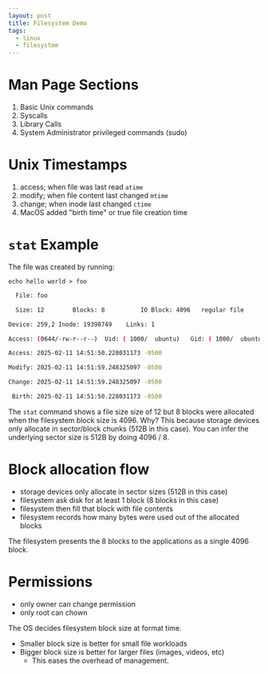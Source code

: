 ```yaml
---
layout: post
title: Filesystem Demo
tags:
  - linux
  - filesystem
---
```

# Man Page Sections

1. Basic Unix commands
2. Syscalls
3. Library Calls
4. System Administrator privileged commands (sudo)

# Unix Timestamps

1. access; when file was last read `atime`
2. modify; when file content last changed `mtime`
3. change; when inode last changed `ctime`
4. MacOS added "birth time" or true file creation time

# `stat` Example

The file was created by running:

`echo hello world > foo`

```bash
  File: foo

  Size: 12        Blocks: 8          IO Block: 4096   regular file

Device: 259,2 Inode: 19398749    Links: 1

Access: (0644/-rw-r--r--)  Uid: ( 1000/  ubuntu)   Gid: ( 1000/  ubuntu)

Access: 2025-02-11 14:51:50.228031173 -0500

Modify: 2025-02-11 14:51:59.248325097 -0500

Change: 2025-02-11 14:51:59.248325097 -0500

 Birth: 2025-02-11 14:51:50.228031173 -0500
```

The `stat` command shows a file size size of 12 but 8 blocks were allocated when the filesystem block size is 4096. Why? This because storage devices only allocate in sector/block chunks (512B in this case). You can infer the underlying sector size is 512B by doing 4096 / 8.

# Block allocation flow

- storage devices only allocate in sector sizes (512B in this case)
- filesystem ask disk for at least 1 block (8 blocks in this case)
- filesystem then fill that block with file contents
- filesystem records how many bytes were used out of the allocated blocks

The filesystem presents the 8 blocks to the applications as a single 4096 block.

# Permissions
- only owner can change permission
- only root can chown

The OS decides filesystem block size at format time.
- Smaller block size is better for small file workloads
- Bigger block size is better for larger files (images, videos, etc)
	- This eases the overhead of management.